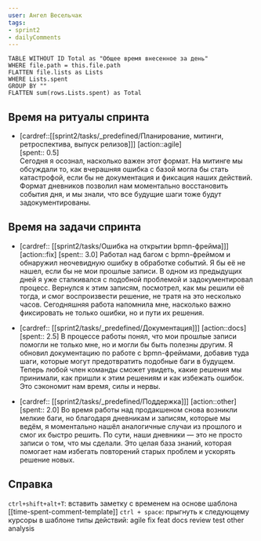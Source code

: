 ```yaml
---
user: Ангел Весельчак
tags:
- sprint2
- dailyComments
---
```




```dataview 
TABLE WITHOUT ID Total as "Общее время внесенное за день"
WHERE file.path = this.file.path 
FLATTEN file.lists as Lists
WHERE Lists.spent
GROUP BY ""
FLATTEN sum(rows.Lists.spent) as Total
```
## Время на ритуалы спринта

* [cardref::[[sprint2/tasks/_predefined/Планирование, митинги, ретроспектива, выпуск релизов]]]
  [action::agile]  
  [spent:: 0.5]  
  Сегодня я осознал, насколько важен этот формат. На митинге мы обсуждали то, как вчерашняя ошибка с базой могла бы стать катастрофой, если бы не документация и фиксация наших действий. Формат дневников позволил нам моментально восстановить события дня, и мы знали, что все будущие шаги тоже будут задокументированы.

## Время на задачи спринта

* [cardref:: [[sprint2/tasks/Ошибка на открытии bpmn-фрейма]]]
  [action::fix]
  [spent:: 3.0]
  Работал над багом с bpmn-фреймом и обнаружил неочевидную ошибку в обработке событий. Я бы её не нашел, если бы не мои прошлые записи. В одном из предыдущих дней я уже сталкивался с подобной проблемой и задокументировал процесс. Вернулся к этим записям, посмотрел, как мы решили её тогда, и смог воспроизвести решение, не тратя на это несколько часов. Сегодняшняя работа напомнила мне, насколько важно фиксировать не только ошибки, но и пути их решения.

* [cardref:: [[sprint2/tasks/_predefined/Документация]]]
  [action::docs]
  [spent:: 2.5]
  В процессе работы понял, что мои прошлые записи помогли не только мне, но и могли бы быть полезны другим. Я обновил документацию по работе с bpmn-фреймами, добавив туда шаги, которые могут предотвратить подобные баги в будущем. Теперь любой член команды сможет увидеть, какие решения мы принимали, как пришли к этим решениям и как избежать ошибок. Это сэкономит нам время, силы и нервы.

* [cardref:: [[sprint2/tasks/_predefined/Поддержка]]]
  [action::other]
  [spent:: 2.0]
  Во время работы над продакшеном снова возникли мелкие баги, но благодаря дневникам и записям, которые мы ведём, я моментально нашёл аналогичные случаи из прошлого и смог их быстро решить. По сути, наши дневники — это не просто записи о том, что мы сделали. Это целая база знаний, которая помогает нам избегать повторений старых проблем и ускорять решение новых.


## Справка

`ctrl+shift+alt+T`:
	вставить заметку с временем на основе шаблона [[time-spent-comment-template]] 
`ctrl + space`:
	прыгнуть к следующему курсоры в шаблоне
типы действий:
	agile
	fix
	feat
	docs
	review
	test
	other
	analysis


